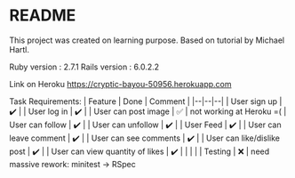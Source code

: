# README

This project was created on learning purpose. Based on tutorial by Michael Hartl.

Ruby version : 2.7.1
Rails version : 6.0.2.2

Link on Heroku
https://cryptic-bayou-50956.herokuapp.com


Task Requirements:
| Feature | Done | Comment |
|--|--|--|
| User sign up | ✔️ | 
| User log in | ✔️ |
| User can post image | ✅ | not working at Heroku =(
| User can follow | ✔️ | 
| User can unfollow | ✔️ |
| User Feed | ✔️ | 
| User can leave comment | ✔️ |
| User can see comments | ✔️ |
| User can like/dislike post | ✔️ | 
| User can view quantity of likes | ✔️ |
|  |  | 
| Testing | ❌ | need massive rework: minitest -> RSpec
